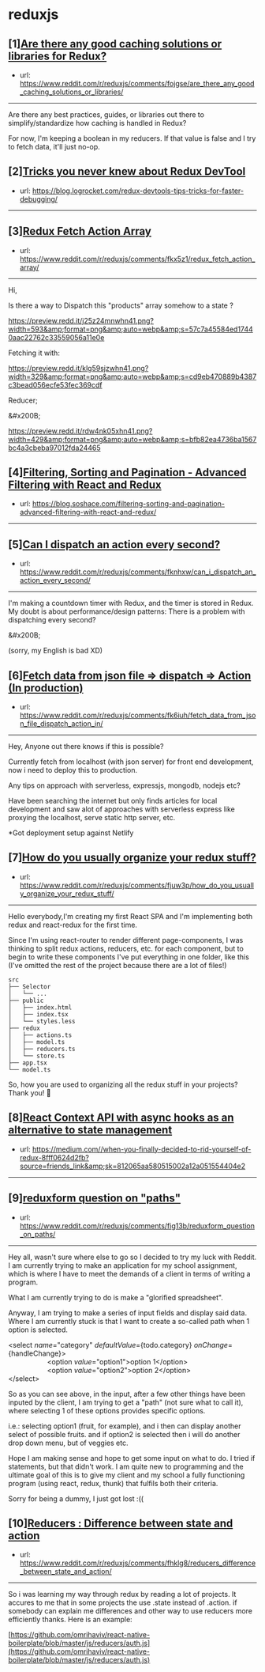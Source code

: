 # reduxjs
## [1][Are there any good caching solutions or libraries for Redux?](https://www.reddit.com/r/reduxjs/comments/fojgse/are_there_any_good_caching_solutions_or_libraries/)
- url: https://www.reddit.com/r/reduxjs/comments/fojgse/are_there_any_good_caching_solutions_or_libraries/
---
Are there any best practices, guides, or libraries out there to simplify/standardize how caching is handled in Redux?

For now, I'm keeping a boolean in my reducers. If that value is false and I try to fetch data, it'll just no-op.
## [2][Tricks you never knew about Redux DevTool](https://www.reddit.com/r/reduxjs/comments/fkyd85/tricks_you_never_knew_about_redux_devtool/)
- url: https://blog.logrocket.com/redux-devtools-tips-tricks-for-faster-debugging/
---

## [3][Redux Fetch Action Array](https://www.reddit.com/r/reduxjs/comments/fkx5z1/redux_fetch_action_array/)
- url: https://www.reddit.com/r/reduxjs/comments/fkx5z1/redux_fetch_action_array/
---
Hi,  


Is there a way to Dispatch this "products" array somehow to a state ?   


https://preview.redd.it/j25z24mnwhn41.png?width=593&amp;format=png&amp;auto=webp&amp;s=57c7a45584ed17440aac22762c33559056a11e0e

Fetching it with:  


https://preview.redd.it/klg59sjzwhn41.png?width=329&amp;format=png&amp;auto=webp&amp;s=cd9eb470889b4387c3bead056ecfe53fec369cdf

Reducer;

&amp;#x200B;

https://preview.redd.it/rdw4nk05xhn41.png?width=429&amp;format=png&amp;auto=webp&amp;s=bfb82ea4736ba1567bc4a3cbeba97012fda24465
## [4][Filtering, Sorting and Pagination - Advanced Filtering with React and Redux](https://www.reddit.com/r/reduxjs/comments/fkmm0a/filtering_sorting_and_pagination_advanced/)
- url: https://blog.soshace.com/filtering-sorting-and-pagination-advanced-filtering-with-react-and-redux/
---

## [5][Can I dispatch an action every second?](https://www.reddit.com/r/reduxjs/comments/fknhxw/can_i_dispatch_an_action_every_second/)
- url: https://www.reddit.com/r/reduxjs/comments/fknhxw/can_i_dispatch_an_action_every_second/
---
I'm making a countdown timer with Redux, and the timer is stored in Redux. My doubt is about performance/design patterns: There is a problem with dispatching every second? 

&amp;#x200B;

(sorry, my English is bad XD)
## [6][Fetch data from json file =&gt; dispatch =&gt; Action (In production)](https://www.reddit.com/r/reduxjs/comments/fk6iuh/fetch_data_from_json_file_dispatch_action_in/)
- url: https://www.reddit.com/r/reduxjs/comments/fk6iuh/fetch_data_from_json_file_dispatch_action_in/
---
Hey,
Anyone out there knows if this is possible?

Currently fetch from localhost (with json server) for front end development, now i need to deploy this to production.

Any tips on approach with serverless, expressjs, mongodb, nodejs etc? 

Have been searching the internet but only finds articles for local development and saw alot of approaches with serverless express like proxying the localhost, serve static http server, etc.

*Got deployment setup against Netlify
## [7][How do you usually organize your redux stuff?](https://www.reddit.com/r/reduxjs/comments/fjuw3p/how_do_you_usually_organize_your_redux_stuff/)
- url: https://www.reddit.com/r/reduxjs/comments/fjuw3p/how_do_you_usually_organize_your_redux_stuff/
---
Hello everybody,I'm creating my first React SPA and I'm implementing both redux and react-redux for the first time.

Since I'm using react-router to render different page-components, I was thinking to split redux actions, reducers, etc. for each component, but to begin to write these components I've put everything in one folder, like this (I've omitted the rest of the project because there are a lot of files!)

    src
    ├── Selector
    │   └── ...
    ├── public
    │   ├── index.html
    │   ├── index.tsx
    │   └── styles.less
    ├── redux
    │   ├── actions.ts
    │   ├── model.ts
    │   ├── reducers.ts
    │   └── store.ts
    ├── app.tsx
    └── model.ts

So, how you are used to organizing all the redux stuff in your projects? Thank you! 🚀
## [8][React Context API with async hooks as an alternative to state management](https://www.reddit.com/r/reduxjs/comments/fjie4o/react_context_api_with_async_hooks_as_an/)
- url: https://medium.com//when-you-finally-decided-to-rid-yourself-of-redux-8fff0624d2fb?source=friends_link&amp;sk=812065aa580515002a12a051554404e2
---

## [9][reduxform question on "paths"](https://www.reddit.com/r/reduxjs/comments/fig13b/reduxform_question_on_paths/)
- url: https://www.reddit.com/r/reduxjs/comments/fig13b/reduxform_question_on_paths/
---
Hey all, wasn't sure where else to go so I decided to try my luck with Reddit. I am currently trying to make an application for my school assignment, which is where I have to meet the demands of a client in terms of writing a program. 

What I am currently trying to do is make a "glorified spreadsheet".

Anyway, I am trying to make a series of input fields and display said data. Where I am currently stuck is that I want to create a so-called path when 1 option is selected.

 &lt;select *name*="category" *defaultValue*={todo.category} *onChange*={handleChange}&gt;  
                    &lt;option *value*="option1"&gt;option 1&lt;/option&gt;  
                    &lt;option *value*="option2"&gt;option 2&lt;/option&gt;  
 &lt;/select&gt;

So as you can see above, in the input, after a few other things have been inputed by the client, I am trying to get a "path" (not sure what to call it), where selecting 1 of these options provides specific options.

i.e.: selecting option1 (fruit, for example), and i then can display another select of possible fruits. and if option2 is selected then i will do another drop down menu, but of veggies etc.

Hope I am making sense and hope to get some input on what to do. I tried if statements, but that didn't work. I am quite new to programming and the ultimate goal of this is to give my client and my school a fully functioning program (using react, redux, thunk) that fulfils both their criteria.

Sorry for being a dummy, I just got lost :((
## [10][Reducers : Difference between state and action](https://www.reddit.com/r/reduxjs/comments/fhklg8/reducers_difference_between_state_and_action/)
- url: https://www.reddit.com/r/reduxjs/comments/fhklg8/reducers_difference_between_state_and_action/
---
So i was learning my way through redux by reading a lot of projects. It accures to me that in some projects the use .state instead of .action. if somebody can explain me differences and other way to use reducers more efficiently thanks. Here is an example:

[https://github.com/omrihaviv/react-native-boilerplate/blob/master/js/reducers/auth.js](https://github.com/omrihaviv/react-native-boilerplate/blob/master/js/reducers/auth.js)
